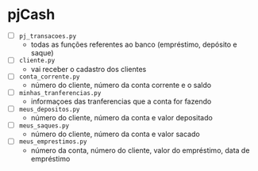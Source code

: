 # pjCash

- [ ] `pj_transacoes.py`
  - todas as funções referentes ao banco (empréstimo, depósito e saque)
- [ ] `cliente.py`
  - vai receber o cadastro dos clientes
- [ ] `conta_corrente.py`
  - número do cliente, número da conta corrente e o saldo
- [ ] `minhas_tranferencias.py`
  - informaçoes das tranferencias que a conta for fazendo
- [ ] `meus_depositos.py`
  - número do cliente, número da conta e valor depositado
- [ ] `meus_saques.py`
  - número do cliente, número da conta e valor sacado
- [ ] `meus_emprestimos.py`
  - número da conta, número do cliente, valor do empréstimo, data de empréstimo
